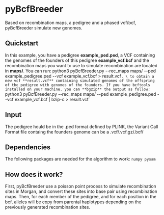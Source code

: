 # pyBcfBreeder
Based on recombination maps, a pedigree and a phased vcf/bcf, pyBcfBreeder simulate new genomes.

## Quickstart
In this example, you have a pedigree **example_ped.ped**, a VCF containing the genomes of the founders of this pedigree **example_vcf.bcf** and the recombination maps you want to use to simulate recombination are located in **maps/**. You can run:
python3 pyBcfBreeder.py --rec_maps maps/ --ped example_pedigree.ped --vcf example_vcf.bcf > result.vcf`. \
to obtain a new vcf **result.vcf** containing simulated genomes of the offspring of the pedigree with genomes of the founders.
If you have bcftools installed on your machine, you can **bgzip** the output as follow: `python3 pyBcfBreeder.py --rec_maps maps/ --ped example_pedigree.ped --vcf example_vcf.bcf | bzip-c  > result.vcf`

## Input
The pedigree hould be in the .ped format defined by PLINK, the Variant Call Format file containg the founders genome can be a .vcf/.vcf.gz/.bcf/

## Dependencies
The following packages are needed for the algorithm to work:
`numpy pysam`


## How does it work?
First, pyBcfBreeder use a poisson point process to simulate recombination sites in Morgan, and convert these sites into base pair using recombination maps.
Then, for each member of the pedigree, and for each position in the bcf, alleles will be copy from parental haplotypes depending on the previously generated recombination sites.
